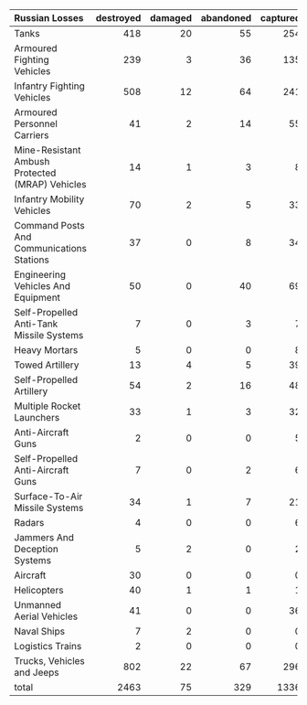 | Russian Losses                                   |   destroyed |   damaged |   abandoned |   captured |   total |
|:-------------------------------------------------|------------:|----------:|------------:|-----------:|--------:|
| Tanks                                            |         418 |        20 |          55 |        254 |     747 |
| Armoured Fighting Vehicles                       |         239 |         3 |          36 |        135 |     413 |
| Infantry Fighting Vehicles                       |         508 |        12 |          64 |        241 |     825 |
| Armoured Personnel Carriers                      |          41 |         2 |          14 |         55 |     112 |
| Mine-Resistant Ambush Protected  (MRAP) Vehicles |          14 |         1 |           3 |          8 |      26 |
| Infantry Mobility Vehicles                       |          70 |         2 |           5 |         33 |     110 |
| Command Posts And Communications Stations        |          37 |         0 |           8 |         34 |      79 |
| Engineering Vehicles And Equipment               |          50 |         0 |          40 |         69 |     159 |
| Self-Propelled Anti-Tank Missile Systems         |           7 |         0 |           3 |          7 |      17 |
| Heavy Mortars                                    |           5 |         0 |           0 |          8 |      13 |
| Towed Artillery                                  |          13 |         4 |           5 |         39 |      61 |
| Self-Propelled Artillery                         |          54 |         2 |          16 |         48 |     120 |
| Multiple Rocket Launchers                        |          33 |         1 |           3 |         32 |      69 |
| Anti-Aircraft Guns                               |           2 |         0 |           0 |          5 |       7 |
| Self-Propelled Anti-Aircraft Guns                |           7 |         0 |           2 |          6 |      15 |
| Surface-To-Air Missile Systems                   |          34 |         1 |           7 |         21 |      63 |
| Radars                                           |           4 |         0 |           0 |          6 |      10 |
| Jammers And Deception Systems                    |           5 |         2 |           0 |          2 |       9 |
| Aircraft                                         |          30 |         0 |           0 |          0 |      30 |
| Helicopters                                      |          40 |         1 |           1 |          1 |      43 |
| Unmanned Aerial Vehicles                         |          41 |         0 |           0 |         36 |      77 |
| Naval Ships                                      |           7 |         2 |           0 |          0 |       9 |
| Logistics Trains                                 |           2 |         0 |           0 |          0 |       2 |
| Trucks, Vehicles and Jeeps                       |         802 |        22 |          67 |        296 |    1187 |
| total                                            |        2463 |        75 |         329 |       1336 |    4203 |